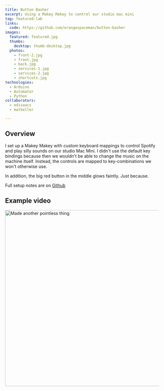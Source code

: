 ```yaml
---
title: Button Basher
excerpt: Using a Makey Makey to control our studio mac mini
tag: featured-lab
links:
  code: https://github.com/orangespaceman/button-basher
images:
  featured: featured.jpg
  thumbs:
    desktop: thumb-desktop.jpg
  photos:
    - front-2.jpg
    - front.jpg
    - back.jpg
    - services-1.jpg
    - services-2.jpg
    - shortcuts.jpg
technologies:
  - Arduino
  - Automator
  - Python
collaborators:
  - edisaacs
  - matkeller

---
```


## Overview

I set up a Makey Makey with custom keyboard mappings to control Spotify and play silly sounds on our studio Mac Mini. I didn't use the default key bindings because then we wouldn't be able to change the music on the machine itself. Instead, the controls are mapped to key-combinations we won't otherwise use.

In addition, the big red button in the middle glows faintly. Just because.

Full setup notes are on [Github](https://github.com/orangespaceman/button-basher)

## Example video

<a data-flickr-embed="true"  href="https://www.flickr.com/photos/thegingerbloke/33686207584/in/dateposted-public/" title="Made another pointless thing"><img src="https://c1.staticflickr.com/5/4188/33686207584_749fe23766_b.jpg" width="1024" height="576" alt="Made another pointless thing"></a><script async src="//embedr.flickr.com/assets/client-code.js" charset="utf-8"></script>
